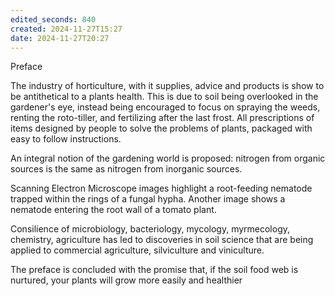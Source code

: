 ```yaml
---
edited_seconds: 840
created: 2024-11-27T15:27
date: 2024-11-27T20:27
---
```

Preface

The industry of horticulture, with it supplies, advice and products is show to be antithetical to a plants health. This is due to soil being overlooked in the gardener's eye, instead being encouraged to focus on spraying the weeds, renting the roto-tiller, and fertilizing after the last frost. All prescriptions of items designed by people to solve the problems of plants, packaged with easy to follow instructions.

An integral notion of the gardening world is proposed: nitrogen from organic sources is the same as nitrogen from inorganic sources.

Scanning Electron Microscope images highlight a root-feeding nematode trapped within the rings of a fungal hypha. Another image shows a nematode entering the root wall of a tomato plant. 

Consilience of microbiology, bacteriology, mycology, myrmecology, chemistry, agriculture has led to discoveries in soil science that are being applied to commercial agriculture, silviculture and viniculture.

The preface is concluded with the promise that, if the soil food web is nurtured, your plants will grow more easily and healthier